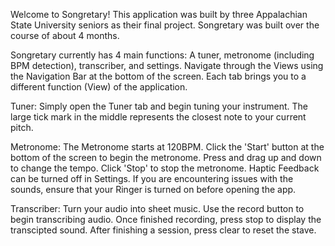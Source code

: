 Welcome to Songretary! This application was built by three Appalachian State University seniors as their final project. Songretary was built over the course of about 4 months.

Songretary currently has 4 main functions: A tuner, metronome (including BPM detection), transcriber, and settings. Navigate through the Views using the Navigation Bar at the bottom of the screen. Each tab brings you to a different function (View) of the application.

Tuner: Simply open the Tuner tab and begin tuning your instrument. The large tick mark in the middle represents the closest note to your current pitch.

Metronome: The Metronome starts at 120BPM. Click the 'Start' button at the bottom of the screen to begin the metronome. Press and drag up and down to change the tempo. Click 'Stop' to stop the metronome. Haptic Feedback can be turned off in Settings. If you are encountering issues with the sounds, ensure that your Ringer is turned on before opening the app.

Transcriber: Turn your audio into sheet music. Use the record button to begin transcribing audio. Once finished recording, press stop to display the transcipted sound. After finishing a session, press clear to reset the stave.

